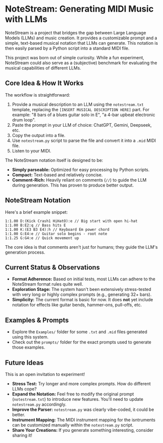# NoteStream: Generating MIDI Music with LLMs

NoteStream is a project that bridges the gap between Large Language Models (LLMs) and music creation. It provides a customizable prompt and a simple, text-based musical notation that LLMs can generate. This notation is then easily parsed by a Python script into a standard MIDI file.

This project was born out of simple curiosity. While a fun experiment, NoteStream could also serve as a (subjective) benchmark for evaluating the musical capabilities of different LLMs.

## Core Idea & How It Works

The workflow is straightforward:

1.  Provide a musical description to an LLM using the `notestream.txt` template, replacing the `[INSERT MUSICAL DESCRIPTION HERE]` part. For example: "8 bars of a blues guitar solo in E", "a 4-bar upbeat electronic drum loop".
2.  Paste the prompt in your LLM of choice: ChatGPT, Gemini, Deepseek, etc.
3.  Copy the output into a file.
4.  Use `notestream.py` script to parse the file and convert it into a `.mid` MIDI file.
5.  Listen to your MIDI.

The NoteStream notation itself is designed to be:
* **Simply parseable:** Optimized for easy processing by Python scripts.
* **Compact:** Text-based and relatively concise.
* **Comment-Rich:** Heavily reliant on comments (`//`) to guide the LLM during generation. This has proven to produce better output.

## NoteStream Notation 

Here's a brief example snippet:

```
1:1.00 D:(Kick Crash1 HiHatO):e // Big start with open hi-hat
1:1.00 B:E2:q // Bass hits E
1:1.00 K:(E3 B3 E4):h // Keyboard Em power chord
1:1.00 G:E4:e // Guitar solo begins - root note
1:1.25 G:G4:e // Quick movement up
```

The core idea is that comments aren't just for humans; they guide the LLM's generation process.

## Current Status & Observations

* **Format Adherence:** Based on initial tests, most LLMs can adhere to the NoteStream format rules quite well.
* **Exploration Stage:** The system hasn't been extensively stress-tested with very long or highly complex prompts (e.g., generating 32+ bars).
* **Simplicity:** The current format is basic for now. It does **not** yet include notation for effects like guitar bends, hammer-ons, pull-offs, etc.

## Examples & Prompts

* Explore the `Examples/` folder for some `.txt` and `.mid` files generated using this system.
* Check out the `prompts/` folder for the exact prompts used to generate those examples.

## Future Ideas

This is an open invitation to experiment!

* **Stress Test:** Try longer and more complex prompts. How do different LLMs cope?
* **Expand the Notation:** Feel free to modify the original prompt (`notestream.txt`) to introduce new features. You'll need to update `notestream.py` accordingly.
* **Improve the Parser:** `notestream.py` was clearly vibe-coded, it could be better.
* **Instrument Mapping:** The MIDI instrument mapping for the isntruments can be customized manually within the `notestream.py` script.
* **Share Your Creations:** If you generate something interesting, consider sharing it!
